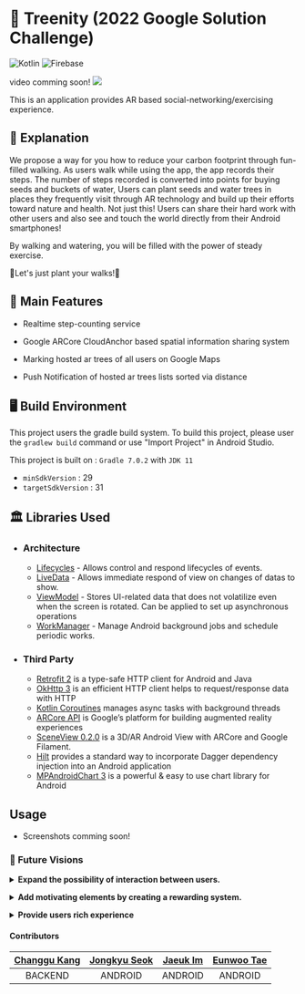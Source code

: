# 🌲 Treenity (2022 Google Solution Challenge)

![Kotlin](https://img.shields.io/badge/Kotlin-7F52FF?style=flat-square&logo=kotlin&logoColor=white)
![Firebase](https://img.shields.io/badge/Firebase-FFCC00?style=flat-square&logo=Firebase&logoColor=white&textColor=whilte)

video comming soon!
[![](https://yt-embed.herokuapp.com/embed?v=y9kkXTucnLU)](https://www.youtube.com/watch?v=y9kkXTucnLU)

This is an application provides AR based social-networking/exercising experience.

## 📖 Explanation

 We propose a way for you how to reduce your carbon footprint through fun-filled walking.
As users walk while using the app, the app records their steps.
The number of steps recorded is converted into points for buying seeds and buckets of water,
Users can plant seeds and water trees in places they frequently visit through AR technology and build up their efforts toward nature and health.
Not just this! Users can share their hard work with other users and also see and touch the world directly from their Android smartphones!

By walking and watering, you will be filled with the power of steady exercise.

👣Let's just plant your walks!👣


## 💎 Main Features

- Realtime step-counting service

- Google ARCore CloudAnchor based spatial information sharing system
  
- Marking hosted ar trees of all users on Google Maps
  
- Push Notification of hosted ar trees lists sorted via distance

## 🖥️ Build Environment

This project users the gradle build system.
To build this project, please user the `gradlew build` command or use "Import Project" in Android Studio.

This project is built on : `Gradle 7.0.2` with `JDK 11`

- `minSdkVersion` : 29
- `targetSdkVersion` : 31

## 🏛️ Libraries Used

- ### Architecture
  - [Lifecycles](https://developer.android.com/topic/libraries/architecture/lifecycle) - Allows control and respond lifecycles of events.
  - [LiveData](https://developer.android.com/topic/libraries/architecture/livedata) - Allows immediate respond of view on changes of datas to show.
  - [ViewModel](https://developer.android.com/topic/libraries/architecture/viewmodel) - Stores UI-related data that does not volatilize even when the screen is rotated. Can be applied to set up asynchronous operations
  - [WorkManager](https://developer.android.com/topic/libraries/architecture/workmanager) - Manage Android background jobs and schedule periodic works.

- ### Third Party
  - [Retrofit 2](https://square.github.io/retrofit/) is a type-safe HTTP client for Android and Java
  - [OkHttp 3](https://square.github.io/okhttp/) is an efficient HTTP client helps to request/response data with HTTP
  - [Kotlin Coroutines](https://kotlinlang.org/docs/coroutines-overview.html) manages async tasks with background threads
  - [ARCore API](https://developers.google.com/ar/reference) is Google’s platform for building augmented reality experiences
  - [SceneView 0.2.0](https://github.com/SceneView/sceneview-android) is a 3D/AR Android View with ARCore and Google Filament.
  - [Hilt](https://dagger.dev/hilt/) provides a standard way to incorporate Dagger dependency injection into an Android application
  - [MPAndroidChart 3](https://github.com/PhilJay/MPAndroidChart) is a powerful & easy to use chart library for Android

## Usage

- Screenshots comming soon!

### 🔭 Future Visions

**<details><summary>Expand the possibility of interaction between users.</summary>** Even though society is one of the main components of our project, related features are currently reduced than initially thought. In the next step, interactions between users will take place with trees in between as they are now. For example, we can add features like users picking fruits from another user’s tree, or cutting another user’s tree. And if the obtained item could configure the tree to grow again from the item, not only the interaction but also the completeness of the app will increase.</details>

**<details><summary>Add motivating elements by creating a rewarding system.</summary>** Currently, points that users could get from the number of steps and trees that could be purchased with points are the only motivations that make users walk. Suppose that we have added an achievement system that gives rewards to users when they find new kinds of trees and fruits. Users will try to discover more trees for rewards, and this could be another motivation for them to walk more. The more users walk, the fewer carbon emissions will occur than using transportation. Additionally, the quality of individual health and the overall health of society will be improved.</details>

**<details><summary> Provide users rich experience</summary>** With a variety of types of seeds such as flowers or crops. It could make users’ experience richer when planting plants.</details>

#### Contributors

[Changgu Kang](https://github.com/rxdcxdrnine)|[Jongkyu Seok](https://github.com/SHEELE41)|[Jaeuk Im](https://github.com/iju1633)|[Eunwoo Tae](https://github.com/kstew16)
|:---:|:---:|:---:|:---:|
BACKEND|ANDROID|ANDROID|ANDROID|
